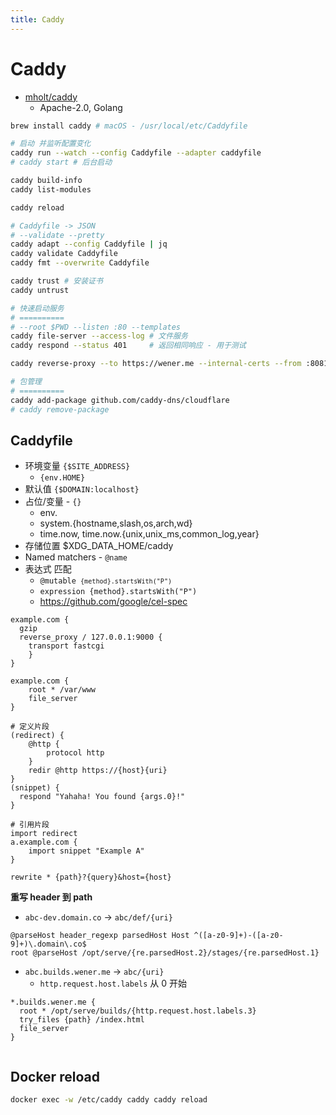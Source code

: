 ```yaml
---
title: Caddy
---
```


# Caddy

- [mholt/caddy](https://github.com/mholt/caddy)
  - Apache-2.0, Golang

```bash
brew install caddy # macOS - /usr/local/etc/Caddyfile

# 启动 并监听配置变化
caddy run --watch --config Caddyfile --adapter caddyfile
# caddy start # 后台启动

caddy build-info
caddy list-modules

caddy reload

# Caddyfile -> JSON
# --validate --pretty
caddy adapt --config Caddyfile | jq
caddy validate Caddyfile
caddy fmt --overwrite Caddyfile

caddy trust # 安装证书
caddy untrust

# 快速启动服务
# ==========
# --root $PWD --listen :80 --templates
caddy file-server --access-log # 文件服务
caddy respond --status 401     # 返回相同响应 - 用于测试

caddy reverse-proxy --to https://wener.me --internal-certs --from :8081 --change-host-header # 反向代理 http://127.0.0.1:8081/

# 包管理
# ==========
caddy add-package github.com/caddy-dns/cloudflare
# caddy remove-package
```

## Caddyfile

- 环境变量 `{$SITE_ADDRESS}`
  - `{env.HOME}`
- 默认值 `{$DOMAIN:localhost}`
- 占位/变量 - `{}`
  - env.
  - system.{hostname,slash,os,arch,wd}
  - time.now, time.now.{unix,unix_ms,common_log,year}
- 存储位置 $XDG_DATA_HOME/caddy
- Named matchers - `@name`
- 表达式 匹配
  - <code>@mutable `{method}.startsWith("P")`</code>
  - `expression {method}.startsWith("P")`
  - https://github.com/google/cel-spec

```caddyfile
example.com {
  gzip
  reverse_proxy / 127.0.0.1:9000 {
    transport fastcgi
	}
}

example.com {
	root * /var/www
	file_server
}
```

```caddyfile
# 定义片段
(redirect) {
	@http {
		protocol http
	}
	redir @http https://{host}{uri}
}
(snippet) {
  respond "Yahaha! You found {args.0}!"
}

# 引用片段
import redirect
a.example.com {
	import snippet "Example A"
}
```

```
rewrite * {path}?{query}&host={host}
```

**重写 header 到 path**

- `abc-dev.domain.co` -> `abc/def/{uri}`

```
@parseHost header_regexp parsedHost Host ^([a-z0-9]+)-([a-z0-9]+)\.domain\.co$
root @parseHost /opt/serve/{re.parsedHost.2}/stages/{re.parsedHost.1}
```


- `abc.builds.wener.me` -> `abc/{uri}`
  - `http.request.host.labels` 从 0 开始

```
*.builds.wener.me {
  root * /opt/serve/builds/{http.request.host.labels.3}
  try_files {path} /index.html
  file_server
}


```

## Docker reload

```bash
docker exec -w /etc/caddy caddy caddy reload
```
